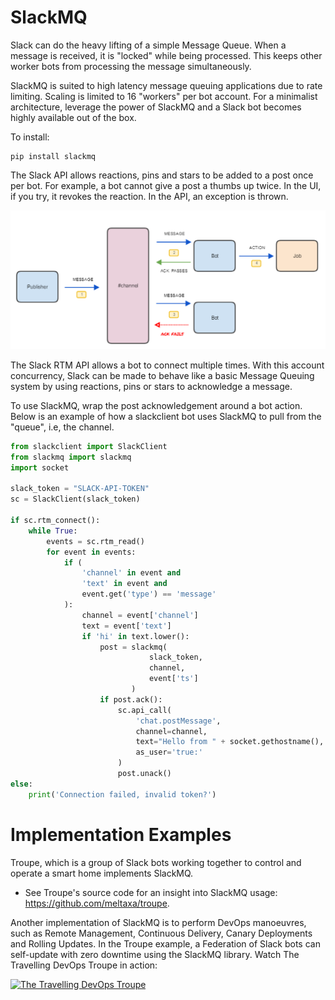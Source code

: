 # SlackMQ

Slack can do the heavy lifting of a simple Message Queue. When a message is received,
it is "locked" while being processed. This keeps other worker bots from processing the
message simultaneously.

SlackMQ is suited to high latency message queuing applications due to rate limiting.
Scaling is limited to 16 "workers" per bot account. For a minimalist architecture,
leverage the power of SlackMQ and a Slack bot becomes highly available out of the box.

To install:
```
pip install slackmq
```

The Slack API allows reactions, pins and stars to be added to a post once per bot.
For example, a bot cannot give a post a thumbs up twice. In the UI, if you try, it
revokes the reaction. In the API, an exception is thrown.

![SlackMQ workflow](docs/slackmq-workflow.png)

The Slack RTM API allows a bot to connect multiple times. With this account concurrency, 
Slack can be made to behave like a basic Message Queuing system by using reactions,
pins or stars to acknowledge a message.

To use SlackMQ, wrap the post acknowledgement around a bot action. Below is an example
of how a slackclient bot uses SlackMQ to pull from the "queue", i.e, the channel.

```python
from slackclient import SlackClient
from slackmq import slackmq
import socket

slack_token = "SLACK-API-TOKEN"
sc = SlackClient(slack_token)

if sc.rtm_connect():
    while True:
        events = sc.rtm_read()
        for event in events:
            if (
                'channel' in event and
                'text' in event and
                event.get('type') == 'message'
            ):
                channel = event['channel']
                text = event['text']
                if 'hi' in text.lower():
                    post = slackmq(
                               slack_token,
                               channel,
                               event['ts']
                           )
                    if post.ack():
                        sc.api_call(
                            'chat.postMessage',
                            channel=channel,
                            text="Hello from " + socket.gethostname(),
                            as_user='true:'
                        )
                        post.unack()
else:
    print('Connection failed, invalid token?')
```

# Implementation Examples

Troupe, which is a group of Slack bots working together to control and operate a smart 
home implements SlackMQ. 
- See Troupe's source code for an insight into SlackMQ usage: https://github.com/meltaxa/troupe.

Another implementation of SlackMQ is to perform DevOps manoeuvres, such as
Remote Management, Continuous Delivery, Canary Deployments and Rolling Updates. In the
Troupe example, a Federation of Slack bots can self-update with zero downtime using the
SlackMQ library. Watch The Travelling DevOps Troupe in action:

[![The Travelling DevOps Troupe](http://img.youtube.com/vi/7TuYA2jt-Vc/0.jpg)](https://www.youtube.com/watch?v=7TuYA2jt-Vc "The Travelling DevOps Troupe")
